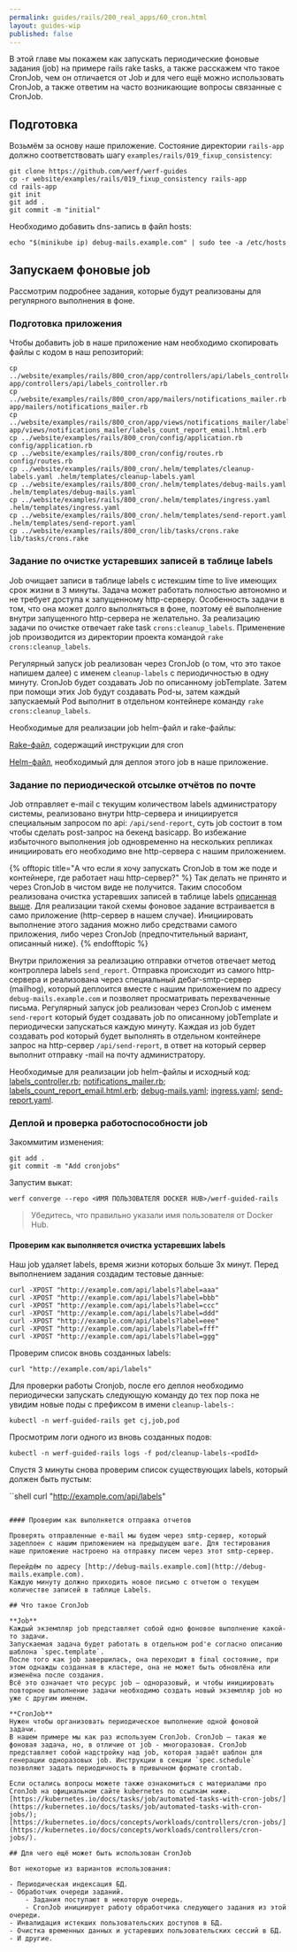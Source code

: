 ```yaml
---
permalink: guides/rails/200_real_apps/60_cron.html
layout: guides-wip
published: false
---
```


В этой главе мы покажем как запускать периодические фоновые задания (job) на примере rails rake tasks, а также расскажем что такое CronJob, чем он отличается от Job и для чего ещё можно использовать CronJob, а также ответим на часто возникающие вопросы связанные с CronJob.

<cut>

<!-- TODO: Надо сделать шаг подготовка сворачиваемым и по умолчанию свёрнутым -->

## Подготовка

Возьмём за основу наше приложение. Состояние директории `rails-app` должно соответствовать шагу `examples/rails/019_fixup_consistency`:

```shell
git clone https://github.com/werf/werf-guides
cp -r website/examples/rails/019_fixup_consistency rails-app
cd rails-app
git init
git add .
git commit -m "initial"
```
</cut>

Необходимо добавить dns-запись в файл hosts:

```shell
echo "$(minikube ip) debug-mails.example.com" | sudo tee -a /etc/hosts
```

## Запускаем фоновые job

Рассмотрим подробнее задания, которые будут реализованы для регулярного выполнения в фоне.

### Подготовка приложения
Чтобы добавить job в наше приложение нам необходимо скопировать файлы с кодом в наш репозиторий:

```shell
cp ../website/examples/rails/800_cron/app/controllers/api/labels_controller.rb app/controllers/api/labels_controller.rb
cp ../website/examples/rails/800_cron/app/mailers/notifications_mailer.rb app/mailers/notifications_mailer.rb
cp ../website/examples/rails/800_cron/app/views/notifications_mailer/labels_count_report_email.html.erb app/views/notifications_mailer/labels_count_report_email.html.erb
cp ../website/examples/rails/800_cron/config/application.rb config/application.rb
cp ../website/examples/rails/800_cron/config/routes.rb config/routes.rb
cp ../website/examples/rails/800_cron/.helm/templates/cleanup-labels.yaml .helm/templates/cleanup-labels.yaml
cp ../website/examples/rails/800_cron/.helm/templates/debug-mails.yaml .helm/templates/debug-mails.yaml
cp ../website/examples/rails/800_cron/.helm/templates/ingress.yaml .helm/templates/ingress.yaml
cp ../website/examples/rails/800_cron/.helm/templates/send-report.yaml .helm/templates/send-report.yaml
cp ../website/examples/rails/800_cron/lib/tasks/crons.rake lib/tasks/crons.rake
```

### Задание по очистке устаревших записей в таблице labels

Job очищает записи в таблице labels с истекшим time to live имеющих срок жизни в 3 минуты.
Задача может работать полностью автономно и не требует доступа к запущенному http-серверу.
Особенность задачи в том, что она может долго выполняться в фоне, поэтому её выполнение внутри запущенного http-сервера не желательно.
За реализацию задачи по очистке отвечает rake task `crons:cleanup_labels`.
Применение job производится из директории проекта командой `rake crons:cleanup_labels`.

Регулярный запуск job реализован через CronJob (о том, что это такое напишем далее) с именем `cleanup-labels` с периодичностью в одну минуту.
CronJob будет создавать Job по описанному jobTemplate. Затем при помощи этих Job будут создавать Pod-ы, затем каждый запускаемый Pod выполнит в отдельном контейнере команду `rake crons:cleanup_labels`.

Необходимые для реализации job helm-файл и rake-файлы:

[Rake-файл](https://github.com/werf/website/tree/main/examples/rails/800_cron/lib/tasks/crons.rake), содержащий инструкции для cron

[Helm-файл](https://github.com/werf/website/tree/main/examples/rails/800_cron/.helm/templates/cleanup-labels.yaml), необходимый для деплоя этого job в наше приложение.

### Задание по периодической отсылке отчётов по почте

Job отправляет e-mail с текущим количеством labels администратору системы, реализовано внутри http-сервера и инициируется специальным запросом по api: `/api/send-report`, суть job состоит в том чтобы сделать post-запрос на бекенд basicapp.
Во избежание избыточного выполнения job одновременно на нескольких репликах инициировать его необходимо вне http-сервера с нашим приложением.

{% offtopic title="А что если я хочу запускать CronJob в том же поде и контейнере, где работает наш http-сервер?" %}
Так делать не принято и через CronJob в чистом виде не получится.
Таким способом реализована очистка устаревших записей в таблице labels [описанная выше](#задание-по-очистке-устаревших-записей-в-таблице-labels).
Для реализации такой схемы фоновое задание встраивается в само приложение (http-сервер в нашем случае).
Инициировать выполнение этого задания можно либо средствами самого приложения, либо через CronJob (предпочтительный вариант, описанный ниже).
{% endofftopic %}

Внутри приложения за реализацию отправки отчетов отвечает метод контроллера labels `send_report`. Отправка происходит из самого http-сервера и реализована через специальный дебаг-smtp-сервер (mailhog), который деплоится вместе с нашим приложением по адресу `debug-mails.example.com` и позволяет просматривать перехваченные письма.
Регулярный запуск job реализован через CronJob с именем `send-report` который будет создавать job по описанному jobTemplate и периодически запускаться каждую минуту.
Каждая из job будет создавать pod который будет выполнять в отдельном контейнере запрос на http-сервер `/api/send-report`, в ответ на который сервер выполнит отправку -mail на почту администратору.
  
Необходимые для реализации job helm-файлы и исходный код:
[labels_controller.rb](https://github.com/werf/website/tree/main/examples/rails/800_cron/app/controllers/api/labels_controller.rb);
[notifications_mailer.rb](https://github.com/werf/website/tree/main/examples/rails/800_cron/app/mailers/notifications_mailer.rb);
[labels_count_report_email.html.erb](https://github.com/werf/website/tree/main/examples/rails/800_cron/app/views/notifications_mailer/labels_count_report_email.html.erb);
[debug-mails.yaml](https://github.com/werf/website/tree/main/examples/rails/800_cron/.helm/templates/debug-mails.yaml);
[ingress.yaml](https://github.com/werf/website/tree/main/examples/rails/800_cron/.helm/templates/ingress.yaml);
[send-report.yaml](https://github.com/werf/website/tree/main/examples/rails/800_cron/.helm/templates/send-report.yaml).

### Деплой и проверка работоспособности job

Закоммитим изменения:

```shell
git add .
git commit -m "Add cronjobs"
```

Запустим выкат:

```shell
werf converge --repo <ИМЯ ПОЛЬЗОВАТЕЛЯ DOCKER HUB>/werf-guided-rails
```

> Убедитесь, что правильно указали имя пользователя от Docker Hub.

#### Проверим как выполняется очистка устаревших labels

Наш job удаляет labels, время жизни которых больше 3х минут.
Перед выполнением задания создадим тестовые данные:

```shell
curl -XPOST "http://example.com/api/labels?label=aaa"
curl -XPOST "http://example.com/api/labels?label=bbb"
curl -XPOST "http://example.com/api/labels?label=ccc"
curl -XPOST "http://example.com/api/labels?label=ddd"
curl -XPOST "http://example.com/api/labels?label=eee"
curl -XPOST "http://example.com/api/labels?label=fff"
curl -XPOST "http://example.com/api/labels?label=ggg"
```

Проверим список вновь созданных labels:
    
```shell
curl "http://example.com/api/labels"
```

Для проверки работы Cronjob, после его деплоя необходимо периодически запускать следующую команду до тех пор пока не увидим новые поды с префиксом в имени `cleanup-labels-`:

```shell
kubectl -n werf-guided-rails get cj,job,pod
```

Просмотрим логи одного из вновь созданных подов:

```shell
kubectl -n werf-guided-rails logs -f pod/cleanup-labels-<podId>
```

Спустя 3 минуты снова проверим список существующих labels, который должен быть пустым:

``shell
curl "http://example.com/api/labels"
```

#### Проверим как выполняется отправка отчетов

Проверять отправленные e-mail мы будем через smtp-сервер, который задеплоен с нашим приложением на предыдущем шаге. Для тестирования наше приложение настроено на отправку писем через этот smtp-сервер.

Перейдём по адресу [http://debug-mails.example.com](http://debug-mails.example.com).
Каждую минуту должно приходить новое письмо с отчетом о текущем количестве записей в таблице Labels.

## Что такое CronJob

**Job**
Каждый экземпляр job представляет собой одно фоновое выполнение какой-то задачи.
Запускаемая задача будет работать в отдельном pod'е согласно описанию шаблона `spec.template`.
После того как job завершилась, она переходит в final состояние, при этом однажды созданная в кластере, она не может быть обновлёна или изменёна после создания.
Всё это означает что ресурс job — одноразовый, и чтобы инициировать повторное выполнение задачи необходимо создать новый экземпляр job но уже с другим именем.

**CronJob**
Нужен чтобы организовать периодическое выполнение одной фоновой задачи.
В нашем примере мы как раз используем CronJob. CronJob ­— такая же фоновая задача, но, в отличие от job - многоразовая. CronJob представляет собой надстройку над job, которая задаёт шаблон для генерации одноразовых job. Инструкции в секции `spec.schedule` позволяют задать периодичность в привычном формате crontab.

Если остались вопросы можете также ознакомиться с материалами про CronJob на официальном сайте kubernetes по ссылкам ниже.
[https://kubernetes.io/docs/tasks/job/automated-tasks-with-cron-jobs/](https://kubernetes.io/docs/tasks/job/automated-tasks-with-cron-jobs/);
[https://kubernetes.io/docs/concepts/workloads/controllers/cron-jobs/](https://kubernetes.io/docs/concepts/workloads/controllers/cron-jobs/).

## Для чего ещё может быть использован CronJob

Вот некоторые из вариантов использования:

- Периодическая индексация БД.
- Обработчик очереди заданий.
    - Задания поступают в некоторую очередь.
    - CronJob инициирует работу обработчика следующего задания из этой очереди.
- Инвалидация истекших пользовательских доступов в БД.
- Очистка временных данных и устаревших пользовательских сессий в БД.
- И другие.
